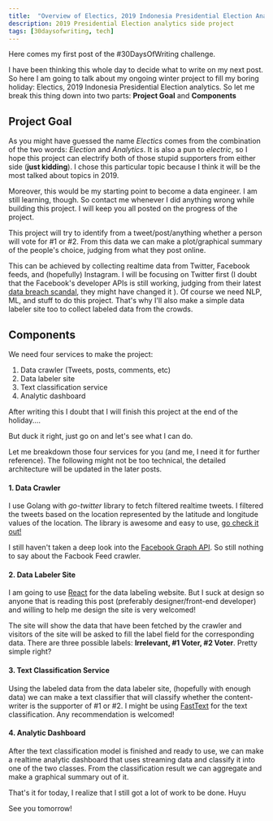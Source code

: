 ```yaml
---
title:  "Overview of Electics, 2019 Indonesia Presidential Election Analytics - #1"
description: 2019 Presidential Election analytics side project
tags: [30daysofwriting, tech]
---
```


Here comes my first post of the #30DaysOfWriting challenge.

I have been thinking this whole day to decide what to write on my next post. So here I am going to talk about my ongoing winter project to fill my boring holiday: Electics, 2019 Indonesia Presidential Election analytics. So let me break this thing down into two parts: **Project Goal** and **Components**

## Project Goal
As you might have guessed the name *Electics* comes from the combination of the two words: *Election* and *Analytics*. It is also a pun to *electric*, so I hope this project can electrify both of those stupid supporters from either side (**just kidding**). I chose this particular topic because I think it will be the most talked about topics in 2019. 

Moreover, this would be my starting point to become a data engineer. I am still learning, though. So contact me whenever I did anything wrong while building this project. I will keep you all posted on the progress of the project.

This project will try to identify from a tweet/post/anything whether a person will vote for #1 or #2. From this data we can make a plot/graphical summary of the people's choice, judging from what they post online. 

This can be achieved by collecting realtime data from Twitter, Facebook feeds, and (hopefully) Instagram. I will be focusing on Twitter first (I doubt that the Facebook's developer APIs  is still working, judging from their latest [data breach scandal](https://www.nytimes.com/2018/09/28/technology/facebook-hack-data-breach.html), they might have changed it ). Of course we need NLP, ML, and stuff to do this project. That's why I'll also make a simple data labeler site too to collect labeled data from the crowds. 

## Components

We need four services to make the project:

1. Data crawler (Tweets, posts, comments, etc)
2. Data labeler site
3. Text classification service
4. Analytic dashboard




After writing this I doubt that I will finish this project at the end of the holiday.... 

But duck it right, just go on and let's see what I can do.

Let me breakdown those four services for you (and me, I need it for further reference). The following might not be too technical, the detailed architecture will be updated in the later posts.

#### 1. Data Crawler

I use Golang with *go-twitter* library to fetch filtered realtime tweets. I filtered the tweets based on the location represented by the latitude and longitude values of the location. The library is awesome and easy to use, [go check it out!](https://github.com/dghubble/go-twitter)

I still haven't taken a deep look into the [Facebook Graph API](https://developers.facebook.com/docs/graph-api/). So still nothing to say about the Facbook Feed crawler. 

#### 2. Data Labeler Site

I am going to use [React](https://reactjs.org/) for the data labeling website. But I suck at design so anyone that is reading this post (preferably designer/front-end developer) and willing to help me design the site is very welcomed!

The site will show the data that have been fetched by the crawler and visitors of the site will be asked to fill the label field for the corresponding data. There are three possible labels: **Irrelevant, #1 Voter, #2 Voter**. Pretty simple right?

#### 3. Text Classification Service

Using the labeled data from the data labeler site, (hopefully with enough data) we can make a text classifier that will classify whether the content-writer is the supporter of #1 or #2. I might be using [FastText](https://github.com/facebookresearch/fastText) for the text classification. Any recommendation is welcomed!

#### 4. Analytic Dashboard

After the text classification model is finished and ready to use, we can make a realtime analytic dashboard that uses streaming data and classify it into one of the two classes. From the classification result we can aggregate and make a graphical summary out of it. 


That's it for today, I realize that I still got a lot of work to be done. Huyu
 
See you tomorrow!